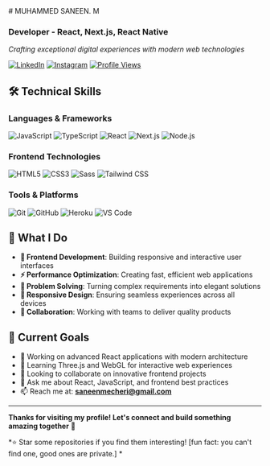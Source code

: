 <div>
# MUHAMMED SANEEN. M 

  
### Developer - React, Next.js, React Native

*Crafting exceptional digital experiences with modern web technologies*

[![LinkedIn](https://img.shields.io/badge/LinkedIn-0A66C2?style=flat&logo=linkedin&logoColor=white)](https://linkedin.com/in/saneenmecheri)
[![Instagram](https://img.shields.io/badge/Instagram-E4405F?style=flat&logo=instagram&logoColor=white)](https://instagram.com/san.77x)
[![Profile Views](https://komarev.com/ghpvc/?username=San-77x&color=0A66C2&style=flat&label=Profile+Views)](https://github.com/San-77x)

</div>

## 🛠️ Technical Skills

<div>

### Languages & Frameworks
![JavaScript](https://img.shields.io/badge/JavaScript-F7DF1E?style=for-the-badge&logo=javascript&logoColor=black)
![TypeScript](https://img.shields.io/badge/TypeScript-3178C6?style=for-the-badge&logo=typescript&logoColor=white)
![React](https://img.shields.io/badge/React-61DAFB?style=for-the-badge&logo=react&logoColor=black)
![Next.js](https://img.shields.io/badge/Next.js-000000?style=for-the-badge&logo=next.js&logoColor=white)
![Node.js](https://img.shields.io/badge/Node.js-339933?style=for-the-badge&logo=node.js&logoColor=white)

### Frontend Technologies
![HTML5](https://img.shields.io/badge/HTML5-E34F26?style=for-the-badge&logo=html5&logoColor=white)
![CSS3](https://img.shields.io/badge/CSS3-1572B6?style=for-the-badge&logo=css3&logoColor=white)
![Sass](https://img.shields.io/badge/Sass-CC6699?style=for-the-badge&logo=sass&logoColor=white)
![Tailwind CSS](https://img.shields.io/badge/Tailwind_CSS-38B2AC?style=for-the-badge&logo=tailwind-css&logoColor=white)

### Tools & Platforms
![Git](https://img.shields.io/badge/Git-F05032?style=for-the-badge&logo=git&logoColor=white)
![GitHub](https://img.shields.io/badge/GitHub-181717?style=for-the-badge&logo=github&logoColor=white)
![Heroku](https://img.shields.io/badge/Heroku-430098?style=for-the-badge&logo=heroku&logoColor=white)
![VS Code](https://img.shields.io/badge/VS_Code-007ACC?style=for-the-badge&logo=visual-studio-code&logoColor=white)

</div>


## 💼 What I Do

- **🎨 Frontend Development**: Building responsive and interactive user interfaces
- **⚡ Performance Optimization**: Creating fast, efficient web applications
- **🔧 Problem Solving**: Turning complex requirements into elegant solutions
- **📱 Responsive Design**: Ensuring seamless experiences across all devices
- **🤝 Collaboration**: Working with teams to deliver quality products

## 🌟 Current Goals

- 🔭 Working on advanced React applications with modern architecture
- 🌱 Learning Three.js and WebGL for interactive web experiences
- 👯 Looking to collaborate on innovative frontend projects
- 💬 Ask me about React, JavaScript, and frontend best practices
- 📫 Reach me at: **saneenmecheri@gmail.com**

---

<div>


**Thanks for visiting my profile! Let's connect and build something amazing together** 🚀

*⭐ Star some repositories if you find them interesting! [fun fact: you can't find one, good ones are private.] *

</div>

